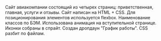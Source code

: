 Сайт авиакомпании состоящий из четырех страниц: приветственная, главная, услуги и отзывы. Cайт написан на HTML + CSS. Для позиционирования элементов используется flexbox. Наименование классов по БЭМ. Использована анимация на вступительной странице. Иконки собраны в спрайт. Cоздан дропдаун "График работы". CSS разбит по файлам.
